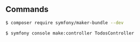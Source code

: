 ## Commands
```bash
$ composer require symfony/maker-bundle --dev  
```

```bash
$ symfony console make:controller TodosController
```